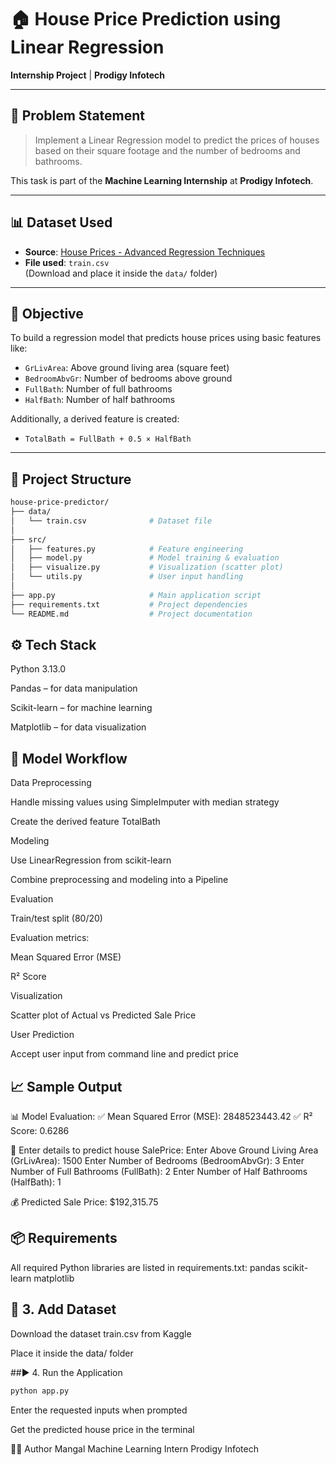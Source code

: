 # 🏠 House Price Prediction using Linear Regression

**Internship Project** | **Prodigy Infotech**

---

## 📌 Problem Statement

> Implement a Linear Regression model to predict the prices of houses based on their square footage and the number of bedrooms and bathrooms.

This task is part of the **Machine Learning Internship** at **Prodigy Infotech**.

---

## 📊 Dataset Used

- **Source**: [House Prices - Advanced Regression Techniques](https://www.kaggle.com/c/house-prices-advanced-regression-techniques/data)
- **File used**: `train.csv`  
  (Download and place it inside the `data/` folder)

---

## 🚀 Objective

To build a regression model that predicts house prices using basic features like:

- `GrLivArea`: Above ground living area (square feet)
- `BedroomAbvGr`: Number of bedrooms above ground
- `FullBath`: Number of full bathrooms
- `HalfBath`: Number of half bathrooms

Additionally, a derived feature is created:

- `TotalBath = FullBath + 0.5 × HalfBath`

---

## 📂 Project Structure

```bash
house-price-predictor/
├── data/
│   └── train.csv              # Dataset file
│
├── src/
│   ├── features.py            # Feature engineering
│   ├── model.py               # Model training & evaluation
│   ├── visualize.py           # Visualization (scatter plot)
│   └── utils.py               # User input handling
│
├── app.py                     # Main application script
├── requirements.txt           # Project dependencies
└── README.md                  # Project documentation
```

## ⚙️ Tech Stack
Python 3.13.0

Pandas – for data manipulation

Scikit-learn – for machine learning

Matplotlib – for data visualization

## 🧠 Model Workflow
Data Preprocessing

Handle missing values using SimpleImputer with median strategy

Create the derived feature TotalBath

Modeling

Use LinearRegression from scikit-learn

Combine preprocessing and modeling into a Pipeline

Evaluation

Train/test split (80/20)

Evaluation metrics:

Mean Squared Error (MSE)

R² Score

Visualization

Scatter plot of Actual vs Predicted Sale Price

User Prediction

Accept user input from command line and predict price

## 📈 Sample Output
📊 Model Evaluation:
✅ Mean Squared Error (MSE): 2848523443.42
✅ R² Score: 0.6286

🏡 Enter details to predict house SalePrice:
Enter Above Ground Living Area (GrLivArea): 1500
Enter Number of Bedrooms (BedroomAbvGr): 3
Enter Number of Full Bathrooms (FullBath): 2
Enter Number of Half Bathrooms (HalfBath): 1

💰 Predicted Sale Price: $192,315.75

## 📦 Requirements
All required Python libraries are listed in requirements.txt:
pandas
scikit-learn
matplotlib

## 📁 3. Add Dataset
Download the dataset train.csv from Kaggle

Place it inside the data/ folder

##▶️ 4. Run the Application
```bash
python app.py
```
Enter the requested inputs when prompted

Get the predicted house price in the terminal

🙋‍♂️ Author
Mangal
Machine Learning Intern
Prodigy Infotech

